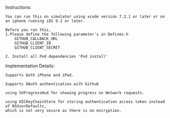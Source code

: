 Instructions:

    You can run this on simulator using xcode version 7.2.1 or later or on an iphone running iOS 9.1 or later.

    Before you run this, 
    1.Please define the following parameter's in Defines.h
        GITHUB_CALLBACK_URL
        GITHUB_CLIENT_ID
        GITHUB_CLIENT_SECRET
    
    2. Install all Pod dependencies 'Pod install'
    

Implementation Details:

    Supports both iPhone and iPad.

    Supports OAuth authentication with Github

    using SVProgressHud for showing progress on Network requests. 

    using UICKeyChainStore for storing authentication access token instead of NSUserDefaults, 
    which is not very secure as there is no encryption.
    
    
    
    
